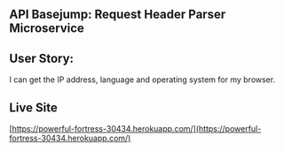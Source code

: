 ## API Basejump: Request Header Parser Microservice


## User Story:

 I can get the IP address, language and operating system for my browser.

 ## Live Site
[https://powerful-fortress-30434.herokuapp.com/](https://powerful-fortress-30434.herokuapp.com/)